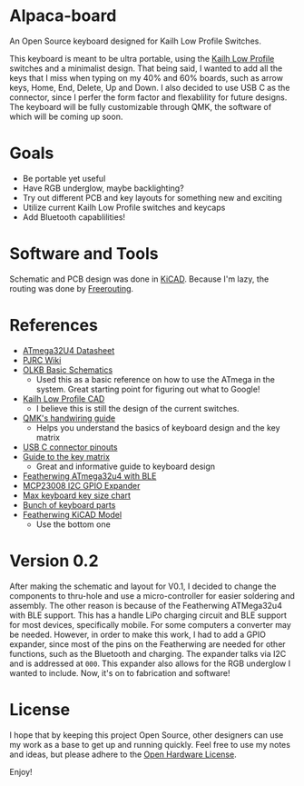 # Alpaca-board
An Open Source keyboard designed for Kailh Low Profile Switches.

This keyboard is meant to be ultra portable, using the [Kailh Low Profile](https://novelkeys.xyz/products/kailh-low-profile-switches)
switches and a minimalist design. That being said, I wanted to add all the keys that I miss when typing on my 40% and 60% boards, such as arrow
keys, Home, End, Delete, Up and Down. I also decided to use USB C as the connector, since I perfer the form factor and flexablility for future
designs. The keyboard will be fully customizable through QMK, the software of which will be coming up soon.

# Goals
 - Be portable yet useful
 - Have RGB underglow, maybe backlighting?
 - Try out different PCB and key layouts for something new and exciting
 - Utilize current Kailh Low Profile switches and keycaps 
 - Add Bluetooth capablilities!

# Software and Tools
Schematic and PCB design was done in [KiCAD](http://kicad-pcb.org/). Because I'm lazy, the routing was done by [Freerouting](https://github.com/freerouting/freerouting).

# References
 - [ATmega32U4 Datasheet](https://cdn.sparkfun.com/datasheets/Dev/Arduino/Boards/ATMega32U4.pdf)
 - [PJRC Wiki](https://www.pjrc.com/)
 - [OLKB Basic Schematics](https://github.com/olkb/olkb_parts/blob/master/planck/schematic.pdf)
    - Used this as a basic reference on how to use the ATmega in the system. Great starting point for figuring out what to Google!
 - [Kailh Low Profile CAD](https://github.com/keyboardio/keyswitch_documentation/blob/master/datasheets/Kailh/PG135001D02.pdf)
    - I believe this is still the design of the current switches. 
 - [QMK's handwiring guide](https://docs.qmk.fm/#/hand_wire)
    - Helps you understand the basics of keyboard design and the key matrix
 - [USB C connector pinouts](https://en.wikipedia.org/wiki/USB-C#Connector_pinouts)
 - [Guide to the key matrix](http://blog.komar.be/how-to-make-a-keyboard-the-matrix/)
    - Great and informative guide to keyboard design
 - [Featherwing ATmega32u4 with BLE](https://www.adafruit.com/product/2829)
 - [MCP23008 I2C GPIO Expander](https://www.adafruit.com/product/593)
 - [Max keyboard key size chart](http://www.maxkeyboard.com/mechanical-keycap-layout-and-size-chart.html)
 - [Bunch of keyboard parts](https://github.com/keebio/Keebio-Parts.pretty)
 - [Featherwing KiCAD Model](https://forum.kicad.info/t/designing-featherwings-in-kicad/6115/2)
    - Use the bottom one
    
# Version 0.2 
After making the schematic and layout for V0.1, I decided to change the components to thru-hole and use a micro-controller for 
easier soldering and assembly. The other reason is because of the Featherwing ATMega32u4 with BLE support. This has a handle
LiPo charging circuit and BLE support for most devices, specifically mobile. For some computers a converter may be needed. 
However, in order to make this work, I had to add a GPIO expander, since most of the pins on the Featherwing are needed for
other functions, such as the Bluetooth and charging. The expander talks via I2C and is addressed at `000`. This expander also
allows for the RGB underglow I wanted to include. Now, it's on to fabrication and software!

# License
I hope that by keeping this project Open Source, other designers can use my work as a base to get up and running quickly. Feel free to use my 
notes and ideas, but please adhere to the [Open Hardware License](https://www.oshwa.org/definition/).

Enjoy!
